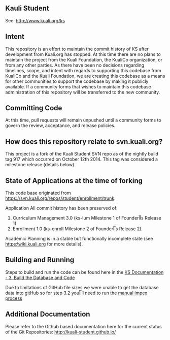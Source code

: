 <h2>Kauli Student</h2>

See: <a href="http://www.kuali.org/ks">http://www.kuali.org/ks</a>

<h2>Intent</h2>

This repository is an effort to maintain the commit history of KS after development from Kuali.org has stopped.  At this time there are no plans to maintain the project from the Kuali Foundation, the KualiCo organization, or from any other parties.  As there have been no decisions regarding timelines, scope, and intent with regards to supporting this codebase from KualiCo and the Kuali Foundation, we are creating this codebase as a means for other communities to support the codebase by making it publicly available.  If a community forms that wishes to maintain this codebase administration of this repository will be transferred to the new community.

<h2>Committing Code</h2>

At this time, pull requests will remain unpushed until a community forms to govern the review, acceptance, and release policies.

<h2>How does this repository relate to svn.kuali.org?</h2>

This project is a fork of the Kuali Student SVN repo as of the nightly build tag 917 which occurred on October 12th 2014.  This tag was considered a milestone release (details below).

<h2>State of Applications at the time of forking</h2>

This code base originated from https://svn.kuali.org/repos/student/enrollment/trunk.  

Application All commit history has been preserved of:

1. Curriculum Management 3.0 (ks-lum Milestone 1 of FounderÎÎs Release 1) 
2. Enrollment 1.0 (ks-enroll Milestone 2 of FounderÎÎs Release 2).  


Academic Planning is in a stable but functionally incomplete state (see <a href="https:\\wiki.kuali.org">https:\\wiki.kuali.org</a> for more details).

<h2>Building and Running</h2>

Steps to build and run the code can be found here in the <a href="https://wiki.kuali.org/display/STUDENTDOC/3.+Build+the+Database+and+Code">KS Documentation - 3. Build the Database and Code</a>

Due to limitations of GitHub file sizes we were unable to get the database data into gitHub so for step 3.2 youÎÎll need to run the <a href="https://wiki.kuali.org/display/STUDENTDOC/3.2.2+Manual+Process">manual impex process</a>  

<h2>Additional Documentation</h2>

Please refer to the Github based documentation here for the current status of the Git Repositories: http://kuali-student.github.io/

